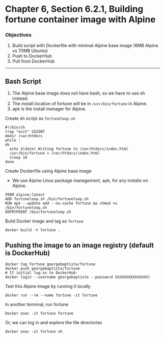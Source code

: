 # Chapter 6, Section 6.2.1, Building fortune container image with Alpine

### Objectives
1. Build script with Dockerfile with minimal Alpine base image (6MB Alpine vs 70MB Ubuntu)
2. Push to DockerHub
3. Pull from DockerHub

---

## Bash Script

1. The Alpine base image does not have bash, so we have to use sh instead.
2. The install location of fortune will be in `/usr/bin/fortune` in Alpine.
3. apk is the install manager for Alpine.


Create sh script as `fortuneloop.sh`

```
#!/bin/sh
trap "exit" SIGINT
mkdir /var/htdocs
while :
do
  echo $(date) Writing fortune to /var/htdocs/index.html
  /usr/bin/fortune > /var/htdocs/index.html
  sleep 10
done
```

Create Dockerfile using Alpine base image
- We use Alpine Linux package management, apk, for any installs on Alpine.

```
FROM alpine:latest
ADD fortuneloop.sh /bin/fortuneloop.sh
RUN apk --update add --no-cache fortune && chmod +x /bin/fortuneloop.sh
ENTRYPOINT /bin/fortuneloop.sh
```

Build Docker image and tag as `fortune`

```
docker build -t fortune .
```

## Pushing the image to an image registry (default is DockerHub)
```
docker tag fortune georgebaptista/fortune
docker push georgebaptista/fortune
# If initial log-in to DockerHub:
docker login --username georgebaptista --password XXXXXXXXXXXXXXX)
```

Test this Alpine image by running it locally
```
docker run --rm --name fortune -it fortune
```

In another terminal, run fortune
```
Docker exec -it fortune fortune
```

Or, we can log in and explore the file directories
```
docker exec -it fortune sh
```
